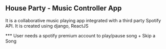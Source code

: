 ## House Party - Music Controller App

It is a collaborative music playing app integrated with a third party Spotify API. It is created using django, ReactJS

\*\*\* User needs a spotify premium account to play/pause song + Skip a Song
